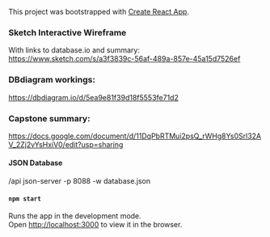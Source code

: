 This project was bootstrapped with [Create React App](https://github.com/facebook/create-react-app).

### Sketch Interactive Wireframe
With links to database.io and summary:
https://www.sketch.com/s/a3f3839c-56af-489a-857e-45a15d7526ef

### DBdiagram workings:
https://dbdiagram.io/d/5ea9e81f39d18f5553fe71d2

### Capstone summary:
https://docs.google.com/document/d/11DqPbRTMui2psQ_rWHg8Ys0Srl32AV_2Zj2vYsHxiV0/edit?usp=sharing

#### JSON Database
/api
json-server -p 8088 -w database.json

#### `npm start`

Runs the app in the development mode.<br />
Open [http://localhost:3000](http://localhost:3000) to view it in the browser.

